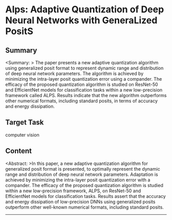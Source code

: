 # Alps: Adaptive Quantization of Deep Neural Networks with GeneraLized PositS

## Summary

<Summary: > The paper presents a new adaptive quantization algorithm using generalized posit format to represent dynamic range and distribution of deep neural network parameters. The algorithm is achieved by minimizing the intra-layer posit quantization error using a compander. The efficacy of the proposed quantization algorithm is studied on ResNet-50 and EfficientNet models for classification tasks within a new low-precision framework called ALPS. Results indicate that the new algorithm outperforms other numerical formats, including standard posits, in terms of accuracy and energy dissipation.


## Target Task

computer vision

## Content

<Abstract: >In this paper, a new adaptive quantization algorithm for generalized posit format is presented, to optimally represent the dynamic range and distribution of deep neural network parameters. Adaptation is achieved by minimizing the intra-layer posit quantization error with a compander. The efficacy of the proposed quantization algorithm is studied within a new low-precision framework, ALPS, on ResNet-50 and EfficientNet models for classification tasks. Results assert that the accuracy and energy dissipation of low-precision DNNs using generalized posits outperform other well-known numerical formats, including standard posits.



---

